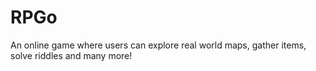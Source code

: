 # RPGo
An online game where users can explore real world maps, gather items, solve riddles and many more!
